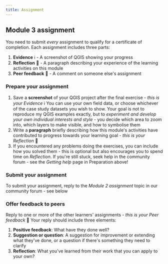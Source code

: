 ```yaml
---
title: Assignment 
---
```


## Module 3 assignment

You need to submit *every* assignment to qualify for a certificate of completion.  Each assignment includes three parts:
1. **Evidence** :information_source: - A screenshot of QGIS showing your progress
2. **Reflection** :thought_balloon: - A paragraph describing your experience of the learning activities on this module
3. **Peer feedback** :speech_balloon: - A comment on someone else's assignment

### Prepare your assignment

1. Save a **screenshot** of your QGIS project after the final exercise - *this is your Evidence* :information_source:  You can use your own field data, or choose whichever of the case study datasets you wish to show.  Your goal is not to reproduce my QGIS examples exactly, but to *experiment and develop your own individual interests and style* - you decide which area to zoom into, which layers to make visible, and how to symbolise them
2. Write a **paragraph** briefly describing how this module's activities have contributed to progress towards your learning goal - *this is your Reflection* :thought_balloon:
3. If you encountered any problems doing the exercises, you can include how you solved them - this is optional but also encourages you to spend time on *Reflection*.  If you're still stuck, seek help in the community forum - see the *Getting help* page in Preparation above!

### Submit your assignment
To submit your assignment, reply to the *Module 2 assignment* topic in our community forum - see below

### Offer feedback to peers
Reply to one or more of the other learners' assignments - *this is your Peer feedback* :speech_balloon:  Your reply should include three elements:
1. **Positive feedback**: What have they done well?
2. **Suggestion or question**: A suggestion for improvement or extending what they've done, or a question if there's something they need to clarify
3. **Reflection**: What you've learned from their work that you can apply to your own?

<div id='discourse-comments'></div>

<script type="text/javascript">
  window.DiscourseEmbed = { discourseUrl: 'https://community.verdantlearn.org/', topicId: <replace me!> };

  (function() {
    var d = document.createElement('script'); d.type = 'text/javascript'; d.async = true;
    d.src = window.DiscourseEmbed.discourseUrl + 'javascripts/embed.js';
    (document.getElementsByTagName('head')[0] || document.getElementsByTagName('body')[0]).appendChild(d);
  })();
</script>

